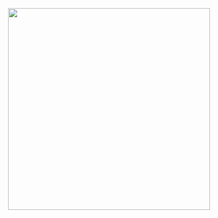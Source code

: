 <p align="center">
  <img src="https://media.giphy.com/media/1kkxWqT5nvLXupUTwK/giphy.gif" width="400px" height="400px" />
</p>
